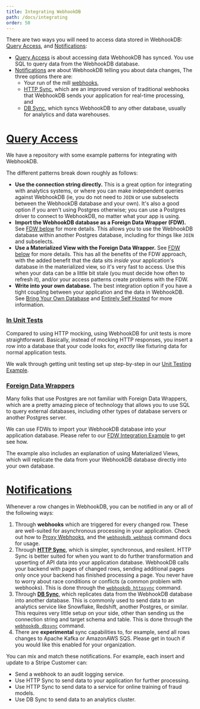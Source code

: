 ```yaml
---
title: Integrating WebhookDB
path: /docs/integrating
order: 50
---
```


There are two ways you will need to access data stored in WebhookDB:
<a href="#query-access">Query Access</a>, and <a href="#notifications">Notifications</a>:

- <a href="#query-access">Query Access</a> is about accessing data WebhookDB has synced.
  You use SQL to query data from the WebhookDB database.
- <a href="#notifications">Notifications</a> are about WebhookDB telling you about data changes,
  The three options there are:
  - Your run of the mill [webhooks](/docs/manual/#webhook),
  - [HTTP Sync](/docs/httpsync), which are an improved version of traditional webhooks that
    WebhookDB sends your application for real-time processing, and
  - [DB Sync](/docs/dbsync), which syncs WebhookDB to any other database, usually for analytics and data warehouses.

<a id="query-access"></a>

# [Query Access](#query-access)

We have a repository with some example patterns for integrating with WebhookDB.

The different patterns break down roughly as follows:

- **Use the connection string directly.** This is a great option for integrating with analytics systems,
  or where you can make independent queries against WebhookDB
  (ie, you do not need to `JOIN` or use subselects between the WebhookDB database and your own).
  It's also a good option if you aren't using Postgres otherwise;
  you can use a Postgres driver to connect to WebhookDB, no matter what your app is using.
- **Import the WebhookDB database as a Foreign Data Wrapper (FDW).**
  See [FDW below](#fdw) for more details.
  This allows you to use the WebhookDB database within another Postgres database,
  including for things like `JOIN` and subselects.
- **Use a Materialized View with the Foreign Data Wrapper.**
  See [FDW below](#fdw) for more details.
  This has all the benefits of the FDW approach,
  with the added benefit that the data sits *inside* your application's database
  in the materialized view, so it's very fast to access.
  Use this when your data can be a little bit stale (you must decide how often to refresh it),
  and/or your access patterns create problems with the FDW.
- **Write into your own database.**
  The best integration option if you have a tight coupling between your application
  and the data in WebhookDB.
  See [Bring Your Own Database](/docs/self-hosting#byod) and [Entirely Self Hosted](/docs/self-hosting#selfhosted)
  for more information.

<a id="unittests"></a>

### [In Unit Tests](#unittests)

Compared to using HTTP mocking, using WebhookDB for unit tests is more straightforward.
Basically, instead of mocking HTTP responses, you insert a row into a database
that your code looks for, *exactly* like fixturing data for normal application tests.

We walk through getting unit testing set up step-by-step in our
[Unit Testing Example](https://github.com/lithictech/webhookdb-demos/tree/main/unittest-rb).

<a id="fdw"></a>

### [Foreign Data Wrappers](#fdw)

Many folks that use Postgres are not familiar with Foreign Data Wrappers,
which are a pretty amazing piece of technology
that allows you to use SQL to query external databases,
including other types of database servers or another Postgres server.

We can use FDWs to import your WebhookDB database into your application database.
Please refer to our [FDW Integration Example](https://github.com/lithictech/webhookdb-demos/tree/main/app-fdw-rb)
to get see how.

The example also includes an explanation of using Materialized Views,
which will replicate the data from your WebhookDB database
directly into your own database.

<a id="notifications"></a>

# [Notifications](#notifications)

Whenever a row changes in WebhookDB, you can be notified in any or all of the following ways:

1. Through **webhooks** which are triggered for every changed row.
   These are well-suited for asynchronous processing in your application.
   Check out how to [Proxy Webhooks](/docs/cli/#proxy-webhooks),
   and the [`webhookdb webhook`](/docs/manual/#webhook) command docs for usage.
2. Through [**HTTP Sync**](/docs/httpsync/), which is simpler, synchronous, and resilent.
   HTTP Sync is better suited for when you want to do further transformation and upserting of API data
   into your application database. WebhookDB calls your backend with pages of changed rows,
   sending additional pages only once your backend has finished processing a page.
   You never have to worry about race conditions or conflicts (a common problem with webhooks).
   This is done through the [`webhookdb httpsync`](/docs/manual/#httpsync) command.
3. Through [**DB Sync**](/docs/dbsync), which replicates data from the WebhookDB database into another database.
   This is commonly used to send data to an analytics service like Snowflake, Redshift, another Postgres, or similar.
   This requires very little setup on your side, other than sending us the connection string and target schema and table.
   This is done through the [`webhookdb dbsync`](/docs/manual/#dbsync) command.
4. There are **experimental** sync capabilities to, for example, send all rows changes to Apache Kafka or AmazonAWS SQS.
   Please get in touch if you would like this enabled for your organization.

You can mix and match these notifications. For example, each insert and update to a Stripe Customer can:

- Send a webhook to an audit logging service.
- Use HTTP Sync to send data to your application for further processing.
- Use HTTP Sync to send data to a service for online training of fraud models.
- Use DB Sync to send data to an analytics cluster.
